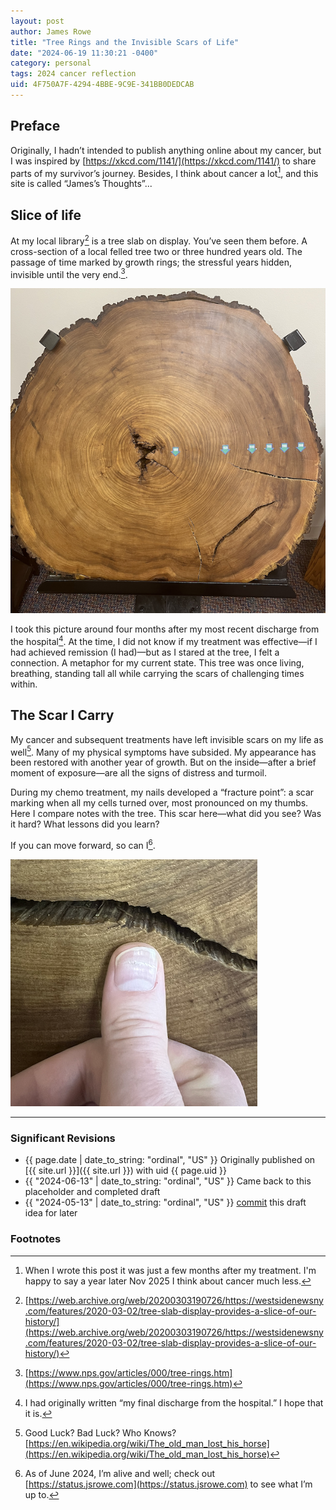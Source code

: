 ```yaml
---
layout: post
author: James Rowe
title: "Tree Rings and the Invisible Scars of Life"
date: "2024-06-19 11:30:21 -0400"
category: personal
tags: 2024 cancer reflection
uid: 4F750A7F-4294-4BBE-9C9E-341BB0DEDCAB
---
```


## Preface

Originally, I hadn’t intended to publish anything online about my cancer, but I was inspired by [https://xkcd.com/1141/](https://xkcd.com/1141/) to share parts of my survivor’s journey. Besides, I think about cancer a lot[^6], and this site is called “James’s Thoughts”...

## Slice of life

At my local library[^1] is a tree slab on display. You’ve seen them before. A cross-section of a local felled tree two or three hundred years old. The passage of time marked by growth rings; the stressful years hidden, invisible until the very end.[^2].

<img src="/assets/posts-images/tree.png" alt="tree slab" class="center-img img-stylish"/>

I took this picture around four months after my most recent discharge from the hospital[^3]. At the time, I did not know if my treatment was effective—if I had achieved remission (I had)—but as I stared at the tree, I felt a connection. A metaphor for my current state. This tree was once living, breathing, standing tall all while carrying the scars of challenging times within.

## The Scar I Carry

My cancer and subsequent treatments have left invisible scars on my life as well[^4]. Many of my physical symptoms have subsided. My appearance has been restored with another year of growth. But on the inside—after a brief moment of exposure—are all the signs of distress and turmoil.

During my chemo treatment, my nails developed a “fracture point”: a scar marking when all my cells turned over, most pronounced on my thumbs. Here I compare notes with the tree. This scar here—what did you see? Was it hard? What lessons did you learn?

If you can move forward, so can I[^5].

<img src="/assets/posts-images/finger.png" alt="tree slab with thumb" class="center-img img-stylish"/>

---

### Significant Revisions

- {{ page.date | date_to_string: "ordinal", "US" }} Originally published on [{{ site.url }}]({{ site.url }}) with uid {{ page.uid }}
- {{ "2024-06-13" | date_to_string: "ordinal", "US" }} Came back to this placeholder and completed draft
- {{ "2024-05-13" | date_to_string: "ordinal", "US" }} [commit](https://github.com/jsr6720/jsr6720.github.io/commit/ed65badbfaeb1af8b0976c4a7b1447eb5e9b8554) this draft idea for later

### Footnotes

[^1]: [https://web.archive.org/web/20200303190726/https://westsidenewsny.com/features/2020-03-02/tree-slab-display-provides-a-slice-of-our-history/](https://web.archive.org/web/20200303190726/https://westsidenewsny.com/features/2020-03-02/tree-slab-display-provides-a-slice-of-our-history/) 

[^2]: [https://www.nps.gov/articles/000/tree-rings.htm](https://www.nps.gov/articles/000/tree-rings.htm)

[^3]: I had originally written “my final discharge from the hospital.” I hope that it is.

[^4]: Good Luck? Bad Luck? Who Knows? [https://en.wikipedia.org/wiki/The_old_man_lost_his_horse](https://en.wikipedia.org/wiki/The_old_man_lost_his_horse) 

[^5]: As of June 2024, I’m alive and well; check out [https://status.jsrowe.com](https://status.jsrowe.com) to see what I’m up to.

[^6]: When I wrote this post it was just a few months after my treatment. I'm happy to say a year later Nov 2025 I think about cancer much less.
